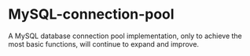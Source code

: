 # MySQL-connection-pool
A MySQL database connection pool implementation, only to achieve the most basic functions, will continue to expand and improve.
